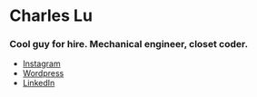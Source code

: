 # Charles Lu
### Cool guy for hire. Mechanical engineer, closet coder.

* [Instagram](http://www.instagram.com/pandabahr)
* [Wordpress](http://pandabahreats.wordpress.com)
* [LinkedIn](http://www.linkedin.com/in/lucharles)
